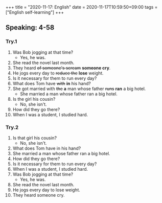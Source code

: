 +++
title =  "2020-11-17: English"
date = 2020-11-17T10:59:50+09:00
tags = ["English self-learning"]
+++

## Speaking: 4-58

### Try.1

1. Was Bob jogging at that time?
    - Yes, he was.
2. She read the novel last month.
3. They heard ~~of someone's scream~~ **someone cry**.
4. He jogs every day to ~~reduce the~~ **lose** weight.
5. Is it necessary for them to run every day?
6. What does Tom have ~~with~~ **in** his hand?
7. She got married with ~~the~~ **a** man whose father ~~runs~~ **ran** a big hotel.
    - She married a man whose father ran a big hotel.
8. Is the girl his cousin?
    - No, she isn't.
9. How did they go there?
10. When I was a student, I studied hard.

### Try.2

1. Is that girl his cousin?
    - No, she isn't.
2. What does Tom have in his hand?
3. She married a man whose father ran a big hotel.
4. How did they go there?
5. Is it necessary for them to run every day?
6. When I was a student, I studied hard.
7. Was Bob jogging at that time?
    - Yes, he was.
8. She read the novel last month.
9. He jogs every day to lose weight.
10. They heard someone cry.


